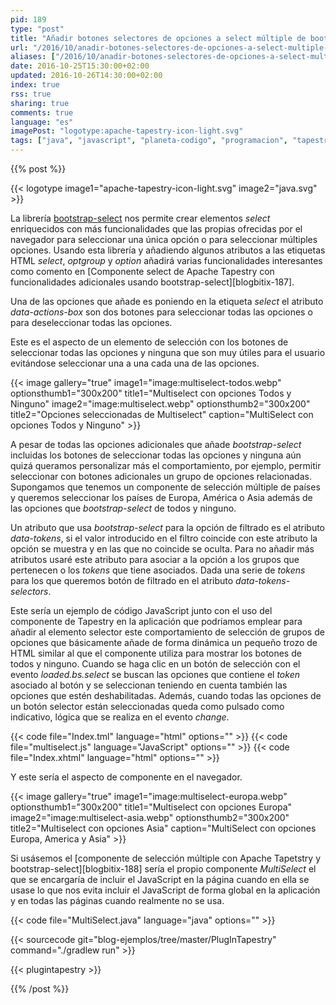 ```yaml
---
pid: 189
type: "post"
title: "Añadir botones selectores de opciones a select múltiple de bootstrap-select"
url: "/2016/10/anadir-botones-selectores-de-opciones-a-select-multiple-de-bootstrap-select/"
aliases: ["/2016/10/anadir-botones-selectores-de-opciones-a-select-multiple-de-bootsrap-select/"]
date: 2016-10-25T15:30:00+02:00
updated: 2016-10-26T14:30:00+02:00
index: true
rss: true
sharing: true
comments: true
language: "es"
imagePost: "logotype:apache-tapestry-icon-light.svg"
tags: ["java", "javascript", "planeta-codigo", "programacion", "tapestry"]
---
```


{{% post %}}

{{< logotype image1="apache-tapestry-icon-light.svg" image2="java.svg" >}}

La librería [bootstrap-select](https://silviomoreto.github.io/bootstrap-select/) nos permite crear elementos _select_ enriquecidos con más funcionalidades que las propias ofrecidas por el navegador para seleccionar una única opción o para seleccionar múltiples opciones. Usando esta librería y añadiendo algunos atributos a las etiquetas HTML _select_, _optgroup_ y _option_ añadirá varias funcionalidades interesantes como comento en [Componente select de Apache Tapestry con funcionalidades adicionales usando bootstrap-select][blogbitix-187].

Una de las opciones que añade es poniendo en la etiqueta _select_ el atributo _data-actions-box_ son dos botones para seleccionar todas las opciones o para deseleccionar todas las opciones.

Este es el aspecto de un elemento de selección con los botones de seleccionar todas las opciones y ninguna que son muy útiles para el usuario evitándose seleccionar una a una cada una de las opciones.

{{< image
    gallery="true"
    image1="image:multiselect-todos.webp" optionsthumb1="300x200" title1="Multiselect con opciones Todos y Ninguno"
    image2="image:multiselect.webp" optionsthumb2="300x200" title2="Opciones seleccionadas de Multiselect"
    caption="MultiSelect con opciones Todos y Ninguno" >}}

A pesar de todas las opciones adicionales que añade _bootstrap-select_ incluidas los botones de seleccionar todas las opciones y ninguna aún quizá queramos personalizar más el comportamiento, por ejemplo, permitir seleccionar con botones adicionales un grupo de opciones relacionadas. Supongamos que tenemos un componente de selección múltiple de países y queremos seleccionar los países de Europa, América o Asia además de las opciones que _bootstrap-select_ de todos y ninguno.

Un atributo que usa _bootstrap-select_ para la opción de filtrado es el atributo _data-tokens_, si el valor introducido en el filtro coincide con este atributo la opción se muestra y en las que no coincide se oculta. Para no añadir más atributos usaré este atributo para asociar a la opción a los grupos que pertenecen o los _tokens_ que tiene asociados. Dada una serie de _tokens_ para los que queremos botón de filtrado en el atributo _data-tokens-selectors_.

Este sería un ejemplo de código JavaScript junto con el uso del componente de Tapestry en la aplicación que podríamos emplear para añadir al elemento selector este comportamiento de selección de grupos de opciones que básicamente añade de forma dinámica un pequeño trozo de HTML similar al que el componente utiliza para mostrar los botones de todos y ninguno. Cuando se haga clic en un botón de selección con el evento _loaded.bs.select_ se buscan las opciones que contiene el _token_ asociado al botón y se seleccionan teniendo en cuenta también las opciones que estén deshabilitadas. Además, cuando todas las opciones de un botón selector están seleccionadas queda como pulsado como indicativo, lógica que se realiza en el evento _change_.

{{< code file="Index.tml" language="html" options="" >}}
{{< code file="multiselect.js" language="JavaScript" options="" >}}
{{< code file="Index.xhtml" language="html" options="" >}}

Y este sería el aspecto de componente en el navegador.

{{< image
    gallery="true"
    image1="image:multiselect-europa.webp" optionsthumb1="300x200" title1="Multiselect con opciones Europa"
    image2="image:multiselect-asia.webp" optionsthumb2="300x200" title2="Multiselect con opciones Asia"
    caption="MultiSelect con opciones Europa, America y Asia" >}}

Si usásemos el [componente de selección múltiple con Apache Tapetstry y bootstrap-select][blogbitix-188] sería el propio componente _MultiSelect_ el que se encargaría de incluir el JavaScript en la página cuando en ella se usase lo que nos evita incluir el JavaScript de forma global en la aplicación y en todas las páginas cuando realmente no se usa.

{{< code file="MultiSelect.java" language="java" options="" >}}

{{< sourcecode git="blog-ejemplos/tree/master/PlugInTapestry" command="./gradlew run" >}}

{{< plugintapestry >}}

{{% /post %}}
